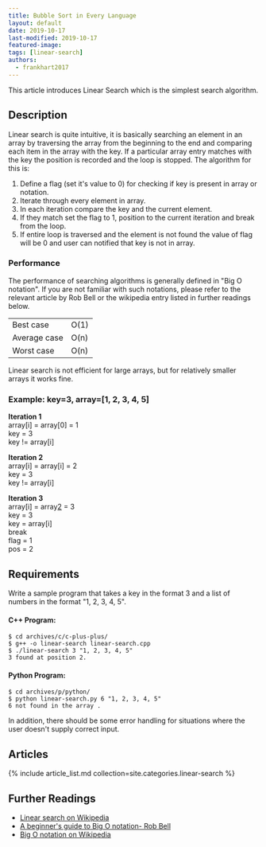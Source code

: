```yaml
---
title: Bubble Sort in Every Language
layout: default
date: 2019-10-17
last-modified: 2019-10-17
featured-image:
tags: [linear-search]
authors:
  - frankhart2017
---
```


This article introduces Linear Search which is the simplest search algorithm.

## Description

Linear search is quite intuitive, it is basically searching an element in an array by traversing the array from the beginning to the end and comparing each item in the array with the key. If a particular array entry matches with the key the position is recorded and the loop is stopped. The algorithm for this is:

1. Define a flag (set it's value to 0) for checking if key is present in array or notation.
2. Iterate through every element in array.
3. In each iteration compare the key and the current element.
4. If they match set the flag to 1, position to the current iteration and break from the loop.
5. If entire loop is traversed and the element is not found the value of flag will be 0 and user can notified that key is not in array.


### Performance

The performance of searching algorithms is generally defined in "Big O notation".
If you are not familiar with such notations, please refer to the relevant
article by Rob Bell or the wikipedia entry listed in further readings below.

| | |
|---|---|
| Best case | O(1) |
| Average case | O(n) |
| Worst case | O(n) |

Linear search is not efficient for large arrays, but for relatively smaller arrays it works fine.

### Example: key=3, array=[1, 2, 3, 4, 5]

<b>Iteration 1</b>
<br>array[i] = array[0] = 1
<br>key = 3
<br>key != array[i]

<b>Iteration 2</b>
<br>array[i] = array[i] = 2
<br>key = 3
<br>key != array[i]

<b>Iteration 3</b>
<br>array[i] = array[2] = 3
<br>key = 3
<br>key = array[i]
<br>break
<br>flag = 1
<br>pos = 2

## Requirements

Write a sample program that takes a key in the format 3 and a list of numbers in the format "1, 2, 3, 4, 5".
#### C++ Program:

```console
$ cd archives/c/c-plus-plus/
$ g++ -o linear-search linear-search.cpp
$ ./linear-search 3 "1, 2, 3, 4, 5"
3 found at position 2.
```

#### Python Program:

```console
$ cd archives/p/python/
$ python linear-search.py 6 "1, 2, 3, 4, 5"
6 not found in the array .
```

In addition, there should be some error handling for situations where the user
doesn't supply correct input.

## Articles

{% include article_list.md collection=site.categories.linear-search %}

## Further Readings

- [Linear search on Wikipedia][1]
- [A beginner's guide to Big O notation- Rob Bell][2]
- [Big O notation on Wikipedia][3]

[1]: https://en.wikipedia.org/wiki/Linear_search
[2]: https://rob-bell.net/2009/06/a-beginners-guide-to-big-o-notation/
[3]: https://en.wikipedia.org/wiki/Big_O_notation
